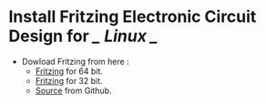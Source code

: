  # Install Fritzing Electronic Circuit Design for *_ Linux _*
 
* Dowload Fritzing from here :
    * [Fritzing](http://fritzing.org/download/0.9.3b/linux-64bit/fritzing-0.9.3b.linux.AMD64.tar.bz2) for 64 bit.
    * [Fritzing](http://fritzing.org/download/0.9.3b/linux-32bit/fritzing-0.9.3b.linux.i386.tar.bz2) for 32 bit.
    * [Source](https://github.com/fritzing/fritzing-app) from Github.
    
